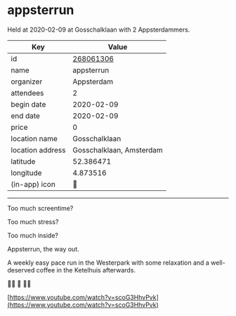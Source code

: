 # appsterrun
Held at 2020-02-09 at Gosschalklaan with 2 Appsterdammers.
        
|Key|Value
|---|---|
|id|[268061306](https://www.meetup.com/appsterdam/events/268061306/)|
|name|appsterrun|
|organizer|Appsterdam|
|attendees|2|
|begin date|2020-02-09|
|end date|2020-02-09|
|price|0|
|location name|Gosschalklaan|
|location address|Gosschalklaan, Amsterdam|
|latitude|52.386471|
|longitude|4.873516|
|(in-app) icon|🏃|

---

Too much screentime?

Too much stress?

Too much inside?

Appsterrun, the way out.

A weekly easy pace run in the Westerpark with some relaxation and a well-deserved coffee in the Ketelhuis afterwards.

🏃‍♀️ 🏃 🏃‍♀️

[https://www.youtube.com/watch?v=scoG3HhvPvk](https://www.youtube.com/watch?v=scoG3HhvPvk)


